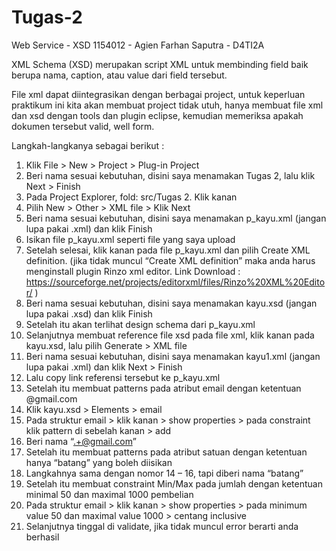 # Tugas-2

Web Service - XSD 1154012 - Agien Farhan Saputra - D4TI2A

XML Schema (XSD) merupakan script XML untuk membinding field baik berupa nama, caption, atau value dari field tersebut.

File xml dapat diintegrasikan dengan berbagai project, untuk keperluan praktikum ini kita akan membuat project tidak utuh, hanya membuat file xml dan xsd dengan tools dan plugin eclipse, kemudian memeriksa apakah dokumen tersebut valid, well form.

Langkah-langkanya sebagai berikut :
1.	Klik File > New > Project > Plug-in Project
2.	Beri nama sesuai kebutuhan, disini saya menamakan Tugas 2, lalu klik Next > Finish
3.	Pada Project Explorer, fold: src/Tugas 2. Klik kanan
4.	Pilih New > Other > XML file > Klik Next
5.	Beri nama sesuai kebutuhan, disini saya menamakan p_kayu.xml (jangan lupa pakai .xml) dan klik Finish
6.	Isikan file p_kayu.xml seperti file yang saya upload
7.	Setelah selesai, klik kanan pada file p_kayu.xml dan pilih Create XML definition. (jika tidak muncul “Create XML definition” maka anda harus menginstall plugin Rinzo xml editor. Link Download : https://sourceforge.net/projects/editorxml/files/Rinzo%20XML%20Editor/ )
8.	Beri nama sesuai kebutuhan, disini saya menamakan kayu.xsd (jangan lupa pakai .xsd) dan klik Finish
9.	Setelah itu akan terlihat design schema dari p_kayu.xml
10.	Selanjutnya membuat reference file xsd pada file xml, klik kanan pada kayu.xsd, lalu pilih Generate > XML file
11.	Beri nama sesuai kebutuhan, disini saya menamakan kayu1.xml (jangan lupa pakai .xml) dan klik Next > Finish
12.	Lalu copy link referensi tersebut ke p_kayu.xml
13.	Setelah itu membuat patterns pada atribut email dengan ketentuan @gmail.com
14.	Klik kayu.xsd > Elements > email
15.	Pada struktur email > klik kanan > show properties > pada constraint klik pattern di sebelah kanan > add
16.	Beri nama “.+@gmail.com”
17.	Setelah itu membuat patterns pada atribut satuan dengan ketentuan hanya “batang” yang boleh diisikan
18.	Langkahnya sama dengan nomor 14 – 16, tapi diberi nama “batang”
19.	Setelah itu membuat constraint Min/Max pada jumlah dengan ketentuan minimal 50 dan maximal 1000 pembelian
20.	Pada struktur email > klik kanan > show properties > pada minimum value 50 dan maximal value 1000 > centang inclusive
21.	Selanjutnya tinggal di validate, jika tidak muncul error berarti anda berhasil

